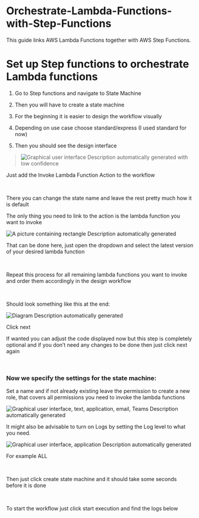 # Orchestrate-Lambda-Functions-with-Step-Functions
This guide links AWS Lambda Functions together with AWS Step Functions.

# Set up Step functions to orchestrate Lambda functions

1.  Go to Step functions and navigate to State Machine

2.  Then you will have to create a state machine

3.  For the beginning it is easier to design the workflow visually

4.  Depending on use case choose standard/express (I used standard for
    now)

5.  Then you should see the design interface

> ![Graphical user interface Description automatically generated with
> low confidence](media/image1.png)

Just add the Invoke Lambda Function Action to the workflow

 

There you can change the state name and leave the rest pretty much how
it is default

The only thing you need to link to the action is the lambda function you
want to invoke

![A picture containing rectangle Description automatically
generated](media/image2.png)

That can be done here, just open the dropdown and select the latest
version of your desired lambda function

 

Repeat this process for all remaining lambda functions you want to
invoke and order them accordingly in the design workflow

 

Should look something like this at the end:

![Diagram Description automatically generated](media/image3.png)

Click next

If wanted you can adjust the code displayed now but this step is
completely optional and if you don’t need any changes to be done then
just click next again

 

### Now we specify the settings for the state machine:

Set a name and if not already existing leave the permission to create a
new role, that covers all permissions you need to invoke the lambda
functions

![Graphical user interface, text, application, email, Teams Description
automatically generated](media/image4.png)

It might also be advisable to turn on Logs by setting the Log level to
what you need.

![Graphical user interface, application Description automatically
generated](media/image5.png)

For example ALL

 

Then just click create state machine and it should take some seconds
before it is done

 

To start the workflow just click start execution and find the logs below
